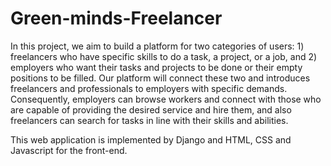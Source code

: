# Green-minds-Freelancer

In this project, we aim to build a platform for two categories of users: 1) freelancers who have specific skills to do a task, a project, or a job, and 2) employers who want their tasks and projects to be done or their empty positions to be filled. Our platform will connect these two and introduces freelancers and professionals to employers with specific demands. Consequently, employers can browse workers and connect with those who are capable of providing the desired service and hire them, and also freelancers can search for tasks in line with their skills and abilities. 

This web application is implemented by Django and HTML, CSS and Javascript for the front-end. 
